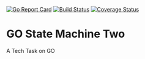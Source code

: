 [![Go Report Card](https://goreportcard.com/badge/pmorelli92/go-state-machine-two)](https://goreportcard.com/report/pmorelli92/go-state-machine-two)
[![Build Status](https://travis-ci.com/pmorelli92/go-state-machine-two.svg?branch=master)](https://travis-ci.com/pmorelli92/go-state-machine-two)
[![Coverage Status](https://coveralls.io/repos/github/pmorelli92/go-state-machine-two/badge.svg?branch=master)](https://coveralls.io/github/pmorelli92/go-state-machine-two?branch=master)

# GO State Machine Two
A Tech Task on GO
